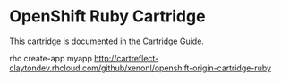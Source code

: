 # OpenShift Ruby Cartridge
This cartridge is documented in the [Cartridge Guide](http://openshift.github.io/documentation/oo_cartridge_guide.html#ruby).

rhc create-app myapp http://cartreflect-claytondev.rhcloud.com/github/xenonl/openshift-origin-cartridge-ruby
